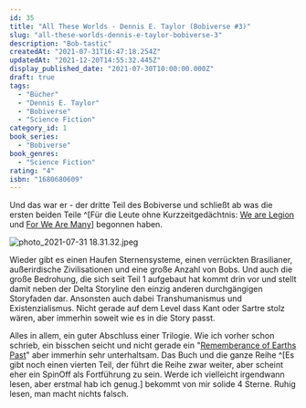 ```yaml
---
id: 35
title: "All These Worlds - Dennis E. Taylor (Bobiverse #3)"
slug: "all-these-worlds-dennis-e-taylor-bobiverse-3"
description: "Bob-tastic"
createdAt: "2021-07-31T16:47:18.254Z"
updatedAt: "2021-12-20T14:55:32.445Z"
display_published_date: "2021-07-30T10:00:00.000Z"
draft: true
tags:
  - "Bücher"
  - "Dennis E. Taylor"
  - "Bobiverse"
  - "Science Fiction"
category_id: 1
book_series:
  - "Bobiverse"
book_genres:
  - "Science Fiction"
rating: "4"
isbn: "1680680609"
---
```


Und das war er - der dritte Teil des Bobiverse und schließt ab was die ersten beiden Teile ^[Für die Leute ohne Kurzzeitgedächtnis: [We are Legion](https://www.flore.nz/blog/we-are-legion-we-are-bob-dennis-e-taylor-bobiverse-1) und [For We Are Many](https://www.flore.nz/blog/for-we-are-many-dennis-e-taylor-bobiverse-2)] begonnen haben. 

![photo_2021-07-31 18.31.32.jpeg](https://res.cloudinary.com/dlsll9dkn/image/upload/v1627749185/photo_2021_07_31_18_31_32_3c5fdffa5e.jpg)

Wieder gibt es einen Haufen Sternensysteme, einen verrückten Brasilianer, außerirdische Zivilisationen und eine große Anzahl von Bobs. Und auch die große Bedrohung, die sich seit Teil 1 aufgebaut hat kommt drin vor und stellt damit neben der Delta Storyline den einzig anderen durchgängigen Storyfaden dar. Ansonsten auch dabei Transhumanismus und Existenzialismus. Nicht gerade auf dem Level dass Kant oder Sartre stolz wären, aber immerhin soweit wie es in die Story passt. 

Alles in allem, ein guter Abschluss einer Trilogie. Wie ich vorher schon schrieb, ein bisschen seicht und nicht gerade ein "[Rememberance of Earths Past](https://www.flore.nz/blog/reading-challenge-2020)" aber immerhin sehr unterhaltsam. Das Buch und die ganze Reihe ^[Es gibt noch einen vierten Teil, der führt die Reihe zwar weiter, aber scheint eher ein SpinOff als Fortführung zu sein. Werde ich vielleicht irgendwann lesen, aber erstmal hab ich genug.] bekommt von mir solide 4 Sterne. Ruhig lesen, man macht nichts falsch. 
